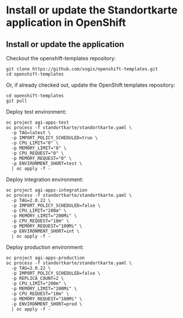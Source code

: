 # Install or update the Standortkarte application in OpenShift

## Install or update the application

Checkout the openshift-templates repository:

```
git clone https://github.com/sogis/openshift-templates.git
cd openshift-templates
```

Or, if already checked out, update the OpenShift templates repository:

```
cd openshift-templates
git pull
```


Deploy test environment:

```
oc project agi-apps-test
oc process -f standortkarte/standortkarte.yaml \
  -p TAG=latest \
  -p IMPORT_POLICY_SCHEDULED=true \
  -p CPU_LIMIT="0" \
  -p MEMORY_LIMIT="0" \
  -p CPU_REQUEST="0" \
  -p MEMORY_REQUEST="0" \
  -p ENVIRONMENT_SHORT=test \
  | oc apply -f -
```

Deploy integration environment:

```
oc project agi-apps-integration
oc process -f standortkarte/standortkarte.yaml \
  -p TAG=2.0.22 \
  -p IMPORT_POLICY_SCHEDULED=false \
  -p CPU_LIMIT="200m" \
  -p MEMORY_LIMIT="200Mi" \
  -p CPU_REQUEST="10m" \
  -p MEMORY_REQUEST="100Mi" \
  -p ENVIRONMENT_SHORT=int \
  | oc apply -f -
```

Deploy production environment:

```
oc project agi-apps-production
oc process -f standortkarte/standortkarte.yaml \
  -p TAG=2.0.22 \
  -p IMPORT_POLICY_SCHEDULED=false \
  -p REPLICA_COUNT=2 \
  -p CPU_LIMIT="200m" \
  -p MEMORY_LIMIT="200Mi" \
  -p CPU_REQUEST="10m" \
  -p MEMORY_REQUEST="100Mi" \
  -p ENVIRONMENT_SHORT=prod \
  | oc apply -f -
```
